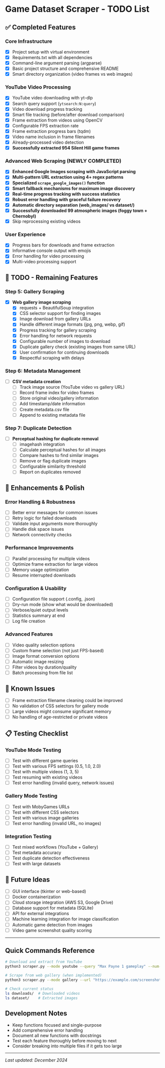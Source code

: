 # Game Dataset Scraper - TODO List

## ✅ Completed Features

### Core Infrastructure
- [x] Project setup with virtual environment
- [x] Requirements.txt with all dependencies
- [x] Command-line argument parsing (argparse)
- [x] Basic project structure and comprehensive README
- [x] Smart directory organization (video frames vs web images)

### YouTube Video Processing
- [x] YouTube video downloading with yt-dlp
- [x] Search query support (`ytsearch:N:query`)
- [x] Video download progress tracking
- [x] Smart file tracking (before/after download comparison)
- [x] Frame extraction from videos using OpenCV
- [x] Configurable FPS extraction rate
- [x] Frame extraction progress bars (tqdm)
- [x] Video name inclusion in frame filenames
- [x] Already-processed video detection
- [x] **Successfully extracted 954 Silent Hill game frames**

### Advanced Web Scraping (NEWLY COMPLETED)
- [x] **Enhanced Google Images scraping with JavaScript parsing**
- [x] **Multi-pattern URL extraction using 4+ regex patterns**
- [x] **Specialized `scrape_google_images()` function**
- [x] **Smart fallback mechanisms for maximum image discovery**
- [x] **Real-time progress tracking with success statistics**
- [x] **Robust error handling with graceful failure recovery**
- [x] **Automatic directory separation (web_images/ vs dataset/)**
- [x] **Successfully downloaded 99 atmospheric images (foggy town + Chernobyl)**
- [x] Skip reprocessing existing videos

### User Experience
- [x] Progress bars for downloads and frame extraction
- [x] Informative console output with emojis
- [x] Error handling for video processing
- [x] Multi-video processing support

## 🔄 TODO - Remaining Features

### Step 5: Gallery Scraping
- [x] **Web gallery image scraping**
  - [x] requests + BeautifulSoup integration
  - [x] CSS selector support for finding images
  - [x] Image download from gallery URLs
  - [x] Handle different image formats (jpg, png, webp, gif)
  - [x] Progress tracking for gallery scraping
  - [x] Error handling for network requests
  - [x] Configurable number of images to download
  - [x] Duplicate gallery check (existing images from same URL)
  - [x] User confirmation for continuing downloads
  - [x] Respectful scraping with delays

### Step 6: Metadata Management
- [ ] **CSV metadata creation**
  - [ ] Track image source (YouTube video vs gallery URL)
  - [ ] Record frame index for video frames
  - [ ] Store original video/gallery information
  - [ ] Add timestamp/date information
  - [ ] Create metadata.csv file
  - [ ] Append to existing metadata file

### Step 7: Duplicate Detection
- [ ] **Perceptual hashing for duplicate removal**
  - [ ] imagehash integration
  - [ ] Calculate perceptual hashes for all images
  - [ ] Compare hashes to find similar images
  - [ ] Remove or flag duplicate images
  - [ ] Configurable similarity threshold
  - [ ] Report on duplicates removed

## 🎯 Enhancements & Polish

### Error Handling & Robustness
- [ ] Better error messages for common issues
- [ ] Retry logic for failed downloads
- [ ] Validate input arguments more thoroughly
- [ ] Handle disk space issues
- [ ] Network connectivity checks

### Performance Improvements
- [ ] Parallel processing for multiple videos
- [ ] Optimize frame extraction for large videos
- [ ] Memory usage optimization
- [ ] Resume interrupted downloads

### Configuration & Usability
- [ ] Configuration file support (.config, .json)
- [ ] Dry-run mode (show what would be downloaded)
- [ ] Verbose/quiet output levels
- [ ] Statistics summary at end
- [ ] Log file creation

### Advanced Features
- [ ] Video quality selection options
- [ ] Custom frame selection (not just FPS-based)
- [ ] Image format conversion options
- [ ] Automatic image resizing
- [ ] Filter videos by duration/quality
- [ ] Batch processing from file list

## 🐛 Known Issues

- [ ] Frame extraction filename cleaning could be improved
- [ ] No validation of CSS selectors for gallery mode
- [ ] Large videos might consume significant memory
- [ ] No handling of age-restricted or private videos

## 📋 Testing Checklist

### YouTube Mode Testing
- [ ] Test with different game queries
- [ ] Test with various FPS settings (0.5, 1.0, 2.0)
- [ ] Test with multiple videos (1, 3, 5)
- [ ] Test resuming with existing videos
- [ ] Test error handling (invalid query, network issues)

### Gallery Mode Testing
- [ ] Test with MobyGames URLs
- [ ] Test with different CSS selectors
- [ ] Test with various image galleries
- [ ] Test error handling (invalid URL, no images)

### Integration Testing
- [ ] Test mixed workflows (YouTube + Gallery)
- [ ] Test metadata accuracy
- [ ] Test duplicate detection effectiveness
- [ ] Test with large datasets

## 🚀 Future Ideas

- [ ] GUI interface (tkinter or web-based)
- [ ] Docker containerization
- [ ] Cloud storage integration (AWS S3, Google Drive)
- [ ] Database support for metadata (SQLite)
- [ ] API for external integrations
- [ ] Machine learning integration for image classification
- [ ] Automatic game detection from images
- [ ] Video game screenshot quality scoring

---

## Quick Commands Reference

```bash
# Download and extract from YouTube
python3 scraper.py --mode youtube --query "Max Payne 1 gameplay" --num-videos 3 --fps 1.0

# Scrape from web gallery (when implemented)
python3 scraper.py --mode gallery --url "https://example.com/screenshots" --selector ".screenshot img"

# Check current status
ls downloads/  # Downloaded videos
ls dataset/    # Extracted images
```

## Development Notes

- Keep functions focused and single-purpose
- Add comprehensive error handling
- Document all new functions with docstrings
- Test each feature thoroughly before moving to next
- Consider breaking into multiple files if it gets too large

---
*Last updated: December 2024*